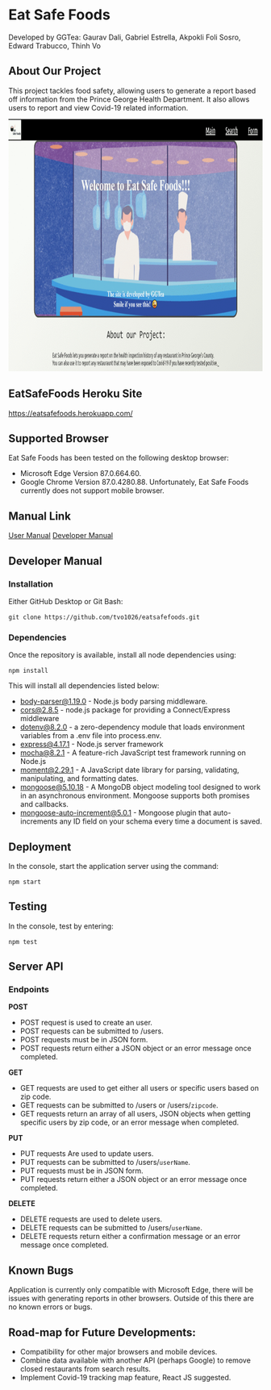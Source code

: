 # Eat Safe Foods

Developed by GGTea: Gaurav Dali, Gabriel Estrella, Akpokli Foli Sosro, Edward Trabucco, Thinh Vo

## About Our Project

This project tackles food safety, allowing users to generate a report based off information from the Prince George Health Department. It also allows users to report and view Covid-19 related information.
<p align="center">
  <img width="1000" height="500" src="docs/overview.gif">
</p>

## EatSafeFoods Heroku Site

https://eatsafefoods.herokuapp.com/

## Supported Browser
Eat Safe Foods has been tested on the following desktop browser:
- Microsoft Edge Version 87.0.664.60.
- Google Chrome Version 87.0.4280.88.
Unfortunately, Eat Safe Foods currently does not support mobile browser.

## Manual Link

[User Manual](EATSAFEFOODS/docs/user.md)
[Developer Manual](EATSAFEFOODS/README.md)

## Developer Manual

### Installation
Either GitHub Desktop or Git Bash:
```
git clone https://github.com/tvo1026/eatsafefoods.git
```
### Dependencies

Once the repository is available, install all node dependencies using:
 ```
 npm install  
 ```
This will install all dependencies listed below:
- body-parser@1.19.0 - Node.js body parsing middleware.
- cors@2.8.5 - node.js package for providing a Connect/Express middleware
- dotenv@8.2.0 - a zero-dependency module that loads environment variables from a .env file into process.env.
- express@4.17.1 - Node.js server framework
- mocha@8.2.1 - A feature-rich JavaScript test framework running on Node.js
- moment@2.29.1 - A JavaScript date library for parsing, validating, manipulating, and formatting dates.
- mongoose@5.10.18 - A MongoDB object modeling tool designed to work in an asynchronous environment. Mongoose supports both promises and callbacks.
- mongoose-auto-increment@5.0.1 - Mongoose plugin that auto-increments any ID field on your schema every time a document is saved.

## Deployment
In the console, start the application server using the command:
 ```
npm start
 ```

## Testing
 In the console, test by entering:
 ```
npm test
 ```

## Server API
### Endpoints
**POST**
- POST request is used to create an user.
- POST requests can be submitted to /users.
- POST requests must be in JSON form.
- POST requests return either a JSON object or an error message once completed.

**GET**
- GET requests are used to get either all users or specific users based on zip code.
- GET requests can be submitted to /users or /users/`zipcode`.
- GET requests return an array of all users, JSON objects when getting specific users by zip code, or an error message when completed.

**PUT**
- PUT requests Are used to update users.
- PUT requests can be submitted to /users/`userName`.
- PUT requests must be in JSON form.
- PUT requests return either a JSON object or an error message once completed.

**DELETE**
 - DELETE requests are used to delete users.
 - DELETE requests can be submitted to /users/`userName`.
 - DELETE requests return either a confirmation message or an error message once completed.

## Known Bugs
Application is currently only compatible with Microsoft Edge, there will be issues with generating reports in other browsers. Outside of this there are no known errors or bugs.

## Road-map for Future Developments:
- Compatibility for other major browsers and mobile devices.
- Combine data available with another API (perhaps Google) to remove closed restaurants from search results.
- Implement Covid-19 tracking map feature, React JS suggested.